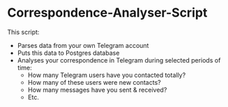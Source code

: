 # Correspondence-Analyser-Script
This script:  
- Parses data from your own Telegram account
- Puts this data to Postgres database 
- Analyses your correspondence in Telegram during selected periods of time:
    - How many Telegram users have you contacted totally? 
    - How many of these users were new contacts?
    - How many messages have you sent & received? 
    - Etc.
